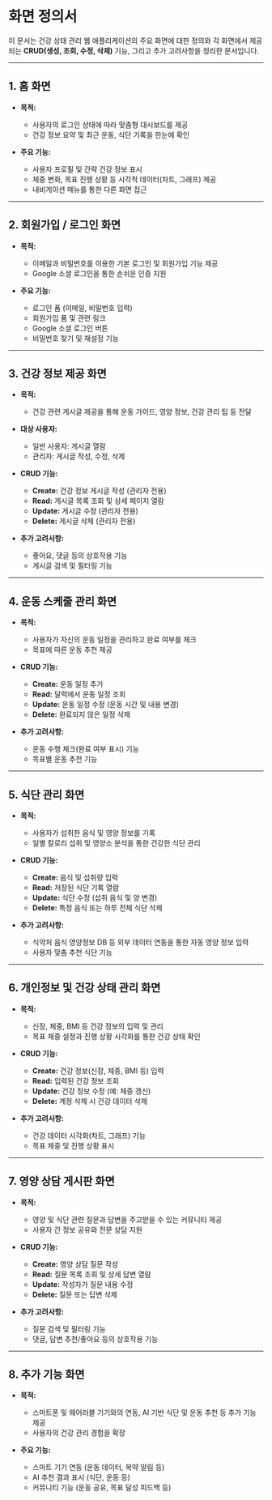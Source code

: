 # 화면 정의서

이 문서는 건강 상태 관리 웹 애플리케이션의 주요 화면에 대한 정의와 각 화면에서 제공되는 **CRUD(생성, 조회, 수정, 삭제)** 기능, 그리고 추가 고려사항을 정리한 문서입니다.

---

## 1. 홈 화면

- **목적:**

  - 사용자의 로그인 상태에 따라 맞춤형 대시보드를 제공
  - 건강 정보 요약 및 최근 운동, 식단 기록을 한눈에 확인

- **주요 기능:**
  - 사용자 프로필 및 간략 건강 정보 표시
  - 체중 변화, 목표 진행 상황 등 시각적 데이터(차트, 그래프) 제공
  - 내비게이션 메뉴를 통한 다른 화면 접근

---

## 2. 회원가입 / 로그인 화면

- **목적:**

  - 이메일과 비밀번호를 이용한 기본 로그인 및 회원가입 기능 제공
  - Google 소셜 로그인을 통한 손쉬운 인증 지원

- **주요 기능:**
  - 로그인 폼 (이메일, 비밀번호 입력)
  - 회원가입 폼 및 관련 링크
  - Google 소셜 로그인 버튼
  - 비밀번호 찾기 및 재설정 기능

---

## 3. 건강 정보 제공 화면

- **목적:**

  - 건강 관련 게시글 제공을 통해 운동 가이드, 영양 정보, 건강 관리 팁 등 전달

- **대상 사용자:**

  - 일반 사용자: 게시글 열람
  - 관리자: 게시글 작성, 수정, 삭제

- **CRUD 기능:**

  - **Create:** 건강 정보 게시글 작성 (관리자 전용)
  - **Read:** 게시글 목록 조회 및 상세 페이지 열람
  - **Update:** 게시글 수정 (관리자 전용)
  - **Delete:** 게시글 삭제 (관리자 전용)

- **추가 고려사항:**
  - 좋아요, 댓글 등의 상호작용 기능
  - 게시글 검색 및 필터링 기능

---

## 4. 운동 스케줄 관리 화면

- **목적:**

  - 사용자가 자신의 운동 일정을 관리하고 완료 여부를 체크
  - 목표에 따른 운동 추천 제공

- **CRUD 기능:**

  - **Create:** 운동 일정 추가
  - **Read:** 달력에서 운동 일정 조회
  - **Update:** 운동 일정 수정 (운동 시간 및 내용 변경)
  - **Delete:** 완료되지 않은 일정 삭제

- **추가 고려사항:**
  - 운동 수행 체크(완료 여부 표시) 기능
  - 목표별 운동 추천 기능

---

## 5. 식단 관리 화면

- **목적:**

  - 사용자가 섭취한 음식 및 영양 정보를 기록
  - 일별 칼로리 섭취 및 영양소 분석을 통한 건강한 식단 관리

- **CRUD 기능:**

  - **Create:** 음식 및 섭취량 입력
  - **Read:** 저장된 식단 기록 열람
  - **Update:** 식단 수정 (섭취 음식 및 양 변경)
  - **Delete:** 특정 음식 또는 하루 전체 식단 삭제

- **추가 고려사항:**
  - 식약처 음식 영양정보 DB 등 외부 데이터 연동을 통한 자동 영양 정보 입력
  - 사용자 맞춤 추천 식단 기능

---

## 6. 개인정보 및 건강 상태 관리 화면

- **목적:**

  - 신장, 체중, BMI 등 건강 정보의 입력 및 관리
  - 목표 체중 설정과 진행 상황 시각화를 통한 건강 상태 확인

- **CRUD 기능:**

  - **Create:** 건강 정보(신장, 체중, BMI 등) 입력
  - **Read:** 입력된 건강 정보 조회
  - **Update:** 건강 정보 수정 (예: 체중 갱신)
  - **Delete:** 계정 삭제 시 건강 데이터 삭제

- **추가 고려사항:**
  - 건강 데이터 시각화(차트, 그래프) 기능
  - 목표 체중 및 진행 상황 표시

---

## 7. 영양 상담 게시판 화면

- **목적:**

  - 영양 및 식단 관련 질문과 답변을 주고받을 수 있는 커뮤니티 제공
  - 사용자 간 정보 공유와 전문 상담 지원

- **CRUD 기능:**

  - **Create:** 영양 상담 질문 작성
  - **Read:** 질문 목록 조회 및 상세 답변 열람
  - **Update:** 작성자가 질문 내용 수정
  - **Delete:** 질문 또는 답변 삭제

- **추가 고려사항:**
  - 질문 검색 및 필터링 기능
  - 댓글, 답변 추천/좋아요 등의 상호작용 기능

---

## 8. 추가 기능 화면

- **목적:**

  - 스마트폰 및 웨어러블 기기와의 연동, AI 기반 식단 및 운동 추천 등 추가 기능 제공
  - 사용자의 건강 관리 경험을 확장

- **주요 기능:**
  - 스마트 기기 연동 (운동 데이터, 복약 알림 등)
  - AI 추천 결과 표시 (식단, 운동 등)
  - 커뮤니티 기능 (운동 공유, 목표 달성 피드백 등)
